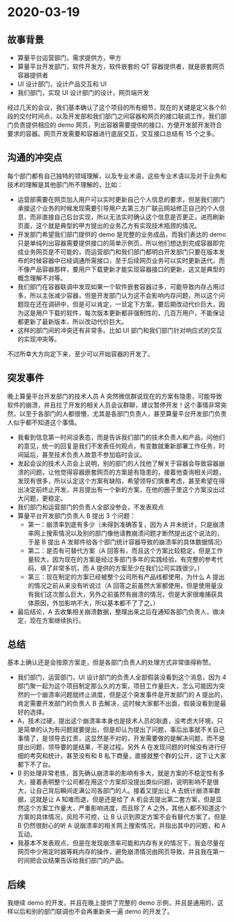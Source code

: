# 2020-03-19

## 故事背景

- 算量平台运营部门，需求提供方，甲方
- 算量平台开发部门，软件开发方，软件嵌套的 QT 容器提供者，就是嵌套网页容器提供者
- UI 设计部门，设计产品交互和 UI
- 我们部门，实现 UI 设计部门的设计，网页端开发

经过几天的会议，我们基本确认了这个项目的所有细节，现在的关键是定义各个阶段的交付时间点，以及开发部和我们部门之间容器和网页的接口联调工作，我们部门负责提供相应的 demo 网页，列出容器需要提供的接口，方便开发部开发符合要求的容器。网页开发需要和容器进行底层交互，交互接口总结有 15 个之多。

## 沟通的冲突点

每个部门都有自己独特的领域理解，以及专业术语，这些专业术语以及对于业务和技术的理解是其他部门所不理解的，比如：

- 运营部需要在网页加入用户可以实时更新自己个人信息的要求，但是我们部门承接这个业务的时候发现需要引导用户去第三方广联云网站修正自己的个人信息，而非直接自己后台实现，所以无法实时确认这个信息是否更正，进而刷新页面，这个就是典型的甲方提出的业务乙方有实现技术瓶颈的情况。
- 开发部门希望我们部门提供的 demo 是完整的业务成品，而我们表达的 demo 只是单纯列出容器需要提供接口的简单示例页，所以他们想达到完成容器即完成业务网页是不可能的，而运营部门和我们部门都明白开发部门只要在版本发布的时候容器中已经调通所需接口，至于后续网页业务可以实时更新迭代，而不像产品容器那样，要用户下载更新才能实现容器接口的更新，这又是典型的概念理解不对等。
- 我们部门在容器联调中发现如果一个软件嵌套容器过多，可能导致内存占用过多，所以主张减少容器，但是开发部门认为这不会影响内存问题，所以这个问题现在还在调研中，但是可以肯定，一旦定下方案，要后期改动代价巨大，因为这是用户下载的软件，每次版本更新都非强制性的，几百万用户，不能保证都更新了最新版本，所以改动代价巨大。
- 这样的部门间的冲突还有非常多。比如 UI 部门和我们部门针对响应式的交互的实现冲突等。

不过所幸大方向定下来，至少可以开始容器的开发了。

## 突发事件

晚上算量平台开发部门的技术人员 A 突然微信群说现在的方案有隐患，可能导致软件的崩溃，并且拉了开发的相关人员会议群聊，建议暂停开发！这个事情非常突然，以至于各部门的人都很懵，尤其是各部门负责人，甚至算量平台开发部门负责人似乎都不知道这个事情。

- 我看到信息第一时间没表态，而是告诉我们部门的技术负责人和产品，问他们的意见，统一的回复是我们不发表任何观点，有变数就重新部署工作任务，时间延后，甚至技术负责人故意不参加临时会议。
- 发起会议的技术人员会上说明，别的部门的人找他了解关于容器会导致容器崩溃的问题，让他觉得容器嵌套网页的方案是有隐患的，接着他查询相关问题，发现有很多，所以认定这个方案有缺陷，希望领导们慎重考虑，甚至希望在得出决定前终止开发，并且提出有一个新的方案，在他的圈子里这个方案没出过大问题，更稳定。
- 我们部门和运营部门的负责人全部没参会，不发表观点
- 算量平台开发部门负责人 B 提出 3 个问题：
  - 第一：崩溃率到底有多少（未得到准确答复，因为 A 并未统计，只是崩溃率网上搜索情况以及别的部门像他请教崩溃问题才断然提出这个说法的，于是 B 提出 A 发邮件给各个部门统计容器导致的崩溃率的具体数据情况）
  - 第二：是否有可替代方案（A 回答有，而且这个方案比较稳定，但是工作量较大，因为现在的方案是经过多部门多年的实践经验，有完整的参考代码，填了非常多坑，而 A 提供的方案至少在我们公司实践很少。）
  - 第三：现在制定的方案已经被整个公司所有产品线都使用，为什么 A 提出的情况之前从来没有听说过（A 回答之前虽然大家都使用，但是使用量没有我们这次那么巨大，另外之前虽然有崩溃的情况，但是大家很难捕获具体原因，外加影响不大，所以基本都不了了之。）
- 最后结论，A 去收集相关崩溃数据，整理出来之后在通知各部门负责人，做决定，现在方案继续执行。

## 总结

基本上确认还是会按原方案走，但是各部门负责人的处理方式非常值得称赞。

- 我们部门，运营部门，UI 设计部门的负责人全部假装没看到这个消息，因为 4 部门聚一起为这个项目制定那么久的方案，项目工作量巨大，怎么可能因为突然的一个崩溃率问题就终止进度，但是这个突发事件是开发部门的 A 提出的，肯定需要开发部门的负责人 B 去解决，这时候大家都不出面，假装没看到是最好的选择。
- A，技术过硬，提出这个崩溃率本身也是技术人员的耿直，没考虑大环境，只是简单的认为有问题就要提出，但是却认为提出了问题，事后出事就不关自己事情了，是领导去扛责，这显然是不对的，开发需要做的是解决问题，而不是提出问题，领导要的是结果，不是过程。另外 A 在发现问题的时候没有进行仔细的考究和统计，甚至没有和 B 私下商量，直接就整个群的公开，这下让大家都下不了台。
- B 的处理非常老练，首先确认崩溃率的影响有多大，就是方案的不稳定性有多大，接着表明整个公司都在用这个方案却没提出类似问题，说明影响不是很大，让自己背后瞬间走满公司各部门的人。接着又提出让 A 去统计崩溃率数据，这就是让 A 知难而退，但是还是给了 A 机会去提出第二套方案，但是显然这个方案工作量大，严重影响进度，而且除了 A 之外，其他人都不知道这个方案的具体情况，风险不可控，让 B 认识到原定方案不会有替代方案了。但是 B 仍然很耐心的听 A 说崩溃率的相关网上搜索情况，并指出其中的问题，和 A 互动。
- 我基本不发表观点，但是在发现崩溃率可能和内存有关的情况下，我会尽量在网页中少用定时器等耗内存的操作，避免崩溃情况由网页导致，并且我在第一时间把会议结果告诉给我们部门的产品。

## 后续

我继续 demo 的开发，并且在晚上提供了完整的 demo 示例，并且是通用的，这样以后和别的部门联调也不会再重新来一遍 demo 的开发了。
